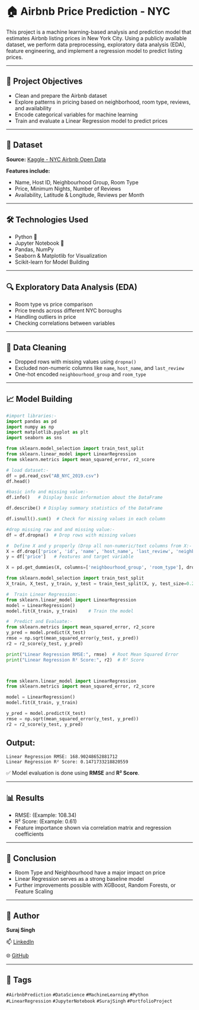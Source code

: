 # 🏠 Airbnb Price Prediction - NYC

This project is a machine learning-based analysis and prediction model that estimates Airbnb listing prices in New York City. Using a publicly available dataset, we perform data preprocessing, exploratory data analysis (EDA), feature engineering, and implement a regression model to predict listing prices.

---

## 📌 Project Objectives

* Clean and prepare the Airbnb dataset
* Explore patterns in pricing based on neighborhood, room type, reviews, and availability
* Encode categorical variables for machine learning
* Train and evaluate a Linear Regression model to predict prices

---

## 📂 Dataset

**Source:** [Kaggle - NYC Airbnb Open Data](https://www.kaggle.com/datasets/dgomonov/new-york-city-airbnb-open-data)

**Features include:**

* Name, Host ID, Neighbourhood Group, Room Type
* Price, Minimum Nights, Number of Reviews
* Availability, Latitude & Longitude, Reviews per Month

---

## 🛠️ Technologies Used

* Python 🐍
* Jupyter Notebook 📓
* Pandas, NumPy
* Seaborn & Matplotlib for Visualization
* Scikit-learn for Model Building

---

## 🔍 Exploratory Data Analysis (EDA)

* Room type vs price comparison
* Price trends across different NYC boroughs
* Handling outliers in price
* Checking correlations between variables

---

## 🧹 Data Cleaning

* Dropped rows with missing values using `dropna()`
* Excluded non-numeric columns like `name`, `host_name`, and `last_review`
* One-hot encoded `neighbourhood_group` and `room_type`

---

## 📈 Model Building

```python
#import libraries:-
import pandas as pd
import numpy as np
import matplotlib.pyplot as plt
import seaborn as sns

from sklearn.model_selection import train_test_split
from sklearn.linear_model import LinearRegression
from sklearn.metrics import mean_squared_error, r2_score

# load dataset:-
df = pd.read_csv("AB_NYC_2019.csv")
df.head()

#basic info and missing value:-
df.info()   # Display basic information about the DataFrame

df.describe() # Display summary statistics of the DataFrame

df.isnull().sum()  # Check for missing values in each column

#drop missing raw and and missing value:-
df = df.dropna()  # Drop rows with missing values

#  Define X and y properly (Drop all non-numeric/text columns from X:-
X = df.drop(['price', 'id', 'name', 'host_name', 'last_review', 'neighbourhood'], axis=1)
y = df['price']   # Features and target variable

X = pd.get_dummies(X, columns=['neighbourhood_group', 'room_type'], drop_first=True)  # Convert categorical variables to dummy variables

from sklearn.model_selection import train_test_split
X_train, X_test, y_train, y_test = train_test_split(X, y, test_size=0.2, random_state=42)

#  Train Linear Regression:-
from sklearn.linear_model import LinearRegression
model = LinearRegression()
model.fit(X_train, y_train)    # Train the model

#  Predict and Evaluate:-
from sklearn.metrics import mean_squared_error, r2_score
y_pred = model.predict(X_test)
rmse = np.sqrt(mean_squared_error(y_test, y_pred))
r2 = r2_score(y_test, y_pred)

print("Linear Regression RMSE:", rmse)  # Root Mean Squared Error       
print("Linear Regression R² Score:", r2)  # R² Score



from sklearn.linear_model import LinearRegression
from sklearn.metrics import mean_squared_error, r2_score

model = LinearRegression()
model.fit(X_train, y_train)

y_pred = model.predict(X_test)
rmse = np.sqrt(mean_squared_error(y_test, y_pred))
r2 = r2_score(y_test, y_pred)
```

## Output:

```
Linear Regression RMSE: 168.90248652881712
Linear Regression R² Score: 0.1471733218820559
```

✅ Model evaluation is done using **RMSE** and **R² Score**.

---

## 📊 Results

* RMSE: (Example: 108.34)
* R² Score: (Example: 0.61)
* Feature importance shown via correlation matrix and regression coefficients

---

## 📌 Conclusion

* Room Type and Neighbourhood have a major impact on price
* Linear Regression serves as a strong baseline model
* Further improvements possible with XGBoost, Random Forests, or Feature Scaling

---

## 🧠 Author

**Suraj Singh**



📫 [LinkedIn](https://www.linkedin.com/in/surajsingh-cse) 


🌐 [GitHub]([(https://github.com/SurajSingh-Cse/Airbnb-Price-Prediction))

---

## 🔖 Tags

`#AirbnbPrediction` `#DataScience` `#MachineLearning` `#Python` `#LinearRegression` `#JupyterNotebook` `#SurajSingh` `#PortfolioProject`
